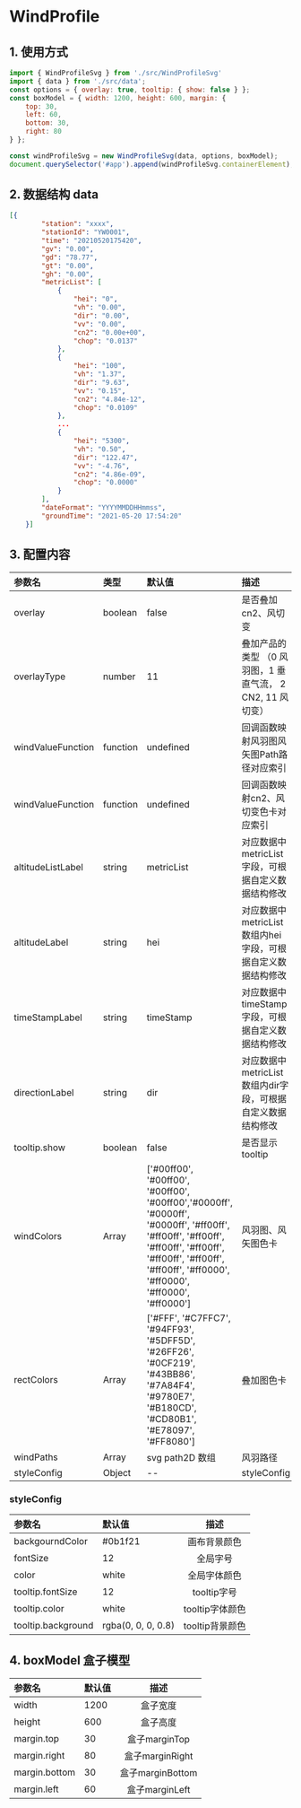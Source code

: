 # WindProfile

## 1. 使用方式
```js
import { WindProfileSvg } from './src/WindProfileSvg'
import { data } from './src/data';
const options = { overlay: true, tooltip: { show: false } };
const boxModel = { width: 1200, height: 600, margin: {
    top: 30, 
    left: 60, 
    bottom: 30, 
    right: 80
} };

const windProfileSvg = new WindProfileSvg(data, options, boxModel);
document.querySelector('#app').append(windProfileSvg.containerElement);
```

## 2. 数据结构 data

```json
[{
        "station": "xxxx",
        "stationId": "YW0001",
        "time": "20210520175420",
        "gv": "0.00",
        "gd": "78.77",
        "gt": "0.00",
        "gh": "0.00",
        "metricList": [
            {
                "hei": "0",
                "vh": "0.00",
                "dir": "0.00",
                "vv": "0.00",
                "cn2": "0.00e+00",
                "chop": "0.0137"
            },
            {
                "hei": "100",
                "vh": "1.37",
                "dir": "9.63",
                "vv": "0.15",
                "cn2": "4.84e-12",
                "chop": "0.0109"
            },
            ...
            {
                "hei": "5300",
                "vh": "0.50",
                "dir": "122.47",
                "vv": "-4.76",
                "cn2": "4.86e-09",
                "chop": "0.0000"
            }
        ],
        "dateFormat": "YYYYMMDDHHmmss",
        "groundTime": "2021-05-20 17:54:20"
    }]
```

## 3. 配置内容 
|参数名|类型|默认值|描述|例子|
|:----|:----|:----|:----|:----:|
| overlay | boolean | false | 是否叠加cn2、风切变 |--| 
| overlayType | number | 11 | 叠加产品的类型 （0 风羽图，1 垂直气流， 2 CN2, 11 风切变） |--| 
| windValueFunction | function | undefined | 回调函数映射风羽图风矢图Path路径对应索引 | (item)=> { return +item.vh | 0; }|
| windValueFunction | function | undefined | 回调函数映射cn2、风切变色卡对应索引 | (item)=> { return +item.cn2 * 1e10 | 0;}|
| altitudeListLabel | string | metricList | 对应数据中metricList字段，可根据自定义数据结构修改 |--| 
| altitudeLabel | string | hei | 对应数据中metricList数组内hei字段，可根据自定义数据结构修改 |--| 
| timeStampLabel | string | timeStamp | 对应数据中timeStamp字段，可根据自定义数据结构修改 |--|
| directionLabel | string | dir |  对应数据中metricList数组内dir字段，可根据自定义数据结构修改 |--|
| tooltip.show | boolean | false |  是否显示tooltip |--|
| windColors | Array | ['#00ff00', '#00ff00', '#00ff00', '#00ff00','#0000ff', '#0000ff', '#0000ff', '#ff00ff', '#ff00ff', '#ff00ff', '#ff00ff', '#ff00ff', '#ff00ff', '#ff00ff', '#ff00ff', '#ff0000', '#ff0000', '#ff0000', '#ff0000'] |  风羽图、风矢图色卡 |--|
| rectColors | Array | ['#FFF', '#C7FFC7', '#94FF93', '#5DFF5D', '#26FF26', '#0CF219', '#43BB86', '#7A84F4', '#9780E7', '#B180CD', '#CD80B1', '#E78097', '#FF8080'] |  叠加图色卡 |--|
| windPaths | Array | svg path2D 数组 |  风羽路径 |--|
| styleConfig | Object | -- |  styleConfig |--|

### styleConfig

|参数名|默认值|描述|
|:----|:----|:----:|
|backgourndColor|#0b1f21|画布背景颜色|
|fontSize|12|全局字号|
|color|white|全局字体颜色|
|tooltip.fontSize|12| tooltip字号 |
|tooltip.color|white|tooltip字体颜色|
|tooltip.background|rgba(0, 0, 0, 0.8)|tooltip背景颜色|

## 4. boxModel 盒子模型
|参数名|默认值|描述|
|:----|:----|:----:|
|width|1200| 盒子宽度 |
|height|600| 盒子高度 |
|margin.top|30| 盒子marginTop|
|margin.right|80| 盒子marginRight |
|margin.bottom|30|盒子marginBottom|
|margin.left|60|盒子marginLeft|


